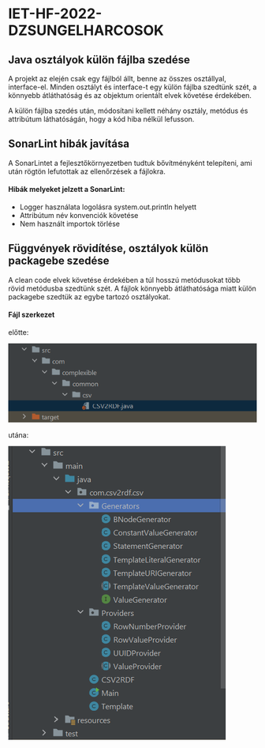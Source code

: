 # IET-HF-2022-DZSUNGELHARCOSOK

## Java osztályok külön fájlba szedése

A projekt az elején csak egy fájlból állt, benne az összes osztállyal, interface-el. Minden osztályt
és interface-t egy külön fájlba szedtünk szét, a könnyebb átláthatóság és az objektum orientált
elvek követése érdekében.

A külön fájlba szedés után, módosítani kellett néhány osztály, metódus és attribútum láthatóságán,
hogy a kód hiba nélkül lefusson.

## SonarLint hibák javítása

A SonarLintet a fejlesztőkörnyezetben tudtuk bővítményként telepíteni, ami után rögtön lefutottak az
ellenőrzések a fájlokra.

#### Hibák melyeket jelzett a SonarLint:

- Logger használata logolásra system.out.println helyett
- Attribútum név konvenciók követése
- Nem használt importok törlése

## Függvények rövidítése, osztályok külön packagebe szedése

A clean code elvek követése érdekében a túl hosszú metódusokat több rövid metódusba szedtünk szét. A
fájlok könnyebb átláthatósága miatt külön packagebe szedtük az egybe tartozó osztályokat.

#### Fájl szerkezet 
előtte:


![files-before.png](images/files-before.png)


utána:


![files-after.png](images/files-after.png)